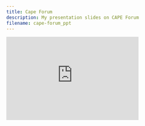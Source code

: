 ```yaml
---
title: Cape Forum
description: My presentation slides on CAPE Forum
filename: cape-forum_ppt
--- 
```

<iframe src="https://studntnu-my.sharepoint.com/personal/allyned_ntnu_no/_layouts/15/Doc.aspx?sourcedoc={d85102b0-c967-4047-9db0-0a84e197654c}&amp;action=embedview&amp;wdAr=1.7777777777777777" width="350px" height="221px" frameborder="0">This is an embedded <a target="_blank" href="https://office.com">Microsoft Office</a> presentation, powered by <a target="_blank" href="https://office.com/webapps">Office</a>.</iframe>
